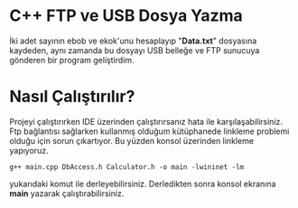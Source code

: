 # C++ FTP ve USB Dosya Yazma

İki adet sayının ebob ve ekok'unu hesaplayıp "**Data.txt**" dosyasına kaydeden, aynı zamanda bu dosyayı USB belleğe ve FTP sunucuya gönderen bir program geliştirdim.

# Nasıl Çalıştırılır?

Projeyi çalıştırırken IDE üzerinden çalıştırırsanız hata ile karşılaşabilirsiniz. Ftp bağlantısı sağlarken kullanmış olduğum kütüphanede linkleme problemi olduğu için sorun çıkartıyor. Bu yüzden konsol üzerinden linkleme yapıyoruz.

    g++ main.cpp DbAccess.h Calculator.h -o main -lwininet -lm

yukarıdaki komut ile derleyebilirsiniz. Derledikten sonra konsol ekranına **main** yazarak çalıştırabilirsiniz.

